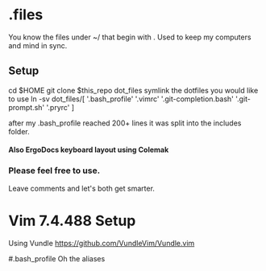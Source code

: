 # .files
You know the files under ~/ that begin with .
Used to keep my computers and mind in sync.

## Setup
cd $HOME
git clone $this_repo dot_files
symlink the dotfiles you would like to use
ln -sv dot_files/[
  '.bash_profile'
  '.vimrc'
  '.git-completion.bash'
  '.git-prompt.sh'
  '.pryrc'
]

after my .bash_profile reached 200+ lines it was split into the includes folder.

#### Also ErgoDocs keyboard layout using Colemak

### Please feel free to use.
Leave comments and let's both get smarter.

# Vim 7.4.488 Setup
Using Vundle https://github.com/VundleVim/Vundle.vim

#.bash_profile
Oh the aliases

